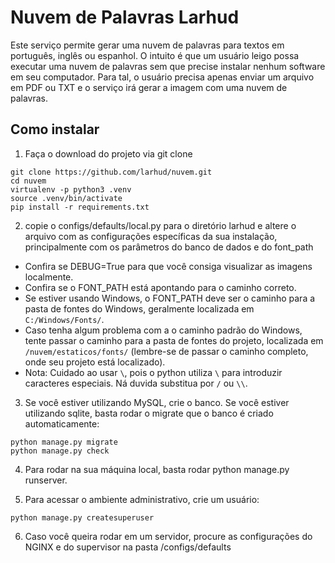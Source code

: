 # Nuvem de Palavras Larhud
Este serviço permite gerar uma nuvem de palavras para textos em português, inglês ou espanhol.
O intuito é que um usuário leigo possa executar uma nuvem de palavras sem que precise instalar nenhum software
em seu computador. Para tal, o usuário precisa apenas enviar um arquivo em PDF ou TXT e o serviço irá gerar a imagem com uma nuvem de palavras.

## Como instalar

1) Faça o download do projeto via git clone

```
git clone https://github.com/larhud/nuvem.git
cd nuvem
virtualenv -p python3 .venv
source .venv/bin/activate
pip install -r requirements.txt
```     

2) copie o configs/defaults/local.py para o diretório larhud e altere o arquivo com as configurações específicas da sua instalação, principalmente com os parâmetros do banco de dados e do font_path

* Confira se DEBUG=True para que você consiga visualizar as imagens localmente.
* Confira se o FONT_PATH está apontando para o caminho correto.
* Se estiver usando Windows, o FONT_PATH deve ser o caminho para a pasta de fontes do Windows, geralmente localizada em `C:/Windows/Fonts/`.
* Caso tenha algum problema com a o caminho padrão do Windows, tente passar o caminho para a pasta de fontes do projeto, localizada em `/nuvem/estaticos/fonts/` (lembre-se de passar o caminho completo, onde seu projeto está localizado).
* Nota: Cuidado ao usar `\`, pois o python utiliza `\` para introduzir caracteres especiais. Ná duvida substitua por `/` ou `\\`.


3) Se você estiver utilizando MySQL, crie o banco. Se você estiver utilizando sqlite, basta rodar o migrate que o banco é criado automaticamente:

```
python manage.py migrate
python manage.py check
```

4) Para rodar na sua máquina local, basta rodar python manage.py runserver.

5) Para acessar o ambiente administrativo, crie um usuário: 

```
python manage.py createsuperuser
```

6) Caso você queira rodar em um servidor, procure as configurações do NGINX e do supervisor na pasta /configs/defaults
